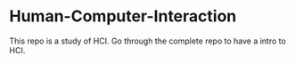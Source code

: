 # Human-Computer-Interaction
This repo is a study of HCI. Go through the complete repo to have a intro to HCI.

